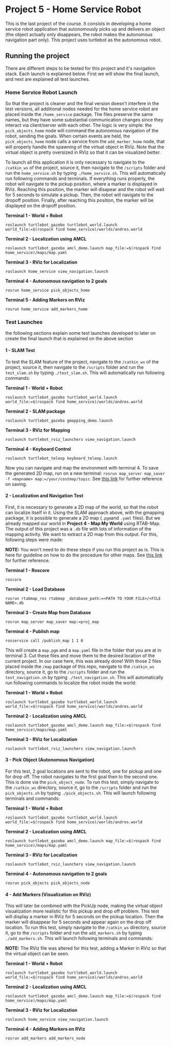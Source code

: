 # Project 5 - Home Service Robot

This is the last project of the course. It consists in developing a home service robot application that autonomously picks up and delivers an object (the object actually only disappears, the robot makes the autonomous navigation part only). This project uses turtlebot as the autonomous robot.


## Running the project

There are different steps to be tested for this project and it's navigation stack. Each launch is explained below. First we will show the final launch, and next are explained all test launches.

### Home Service Robot Launch

So that the project is cleaner and the final version doesn't interfere in the test versions, all additional nodes needed for the home service robot are placed inside the `/home_service` package. The files preserve the same names, but they have some substantial communication changes since they interact via client/server with each other. The logic is very simple: the `pick_objects_home` node will command the autonomous navigation of the robot, sending the goals. When certain events are held, the `pick_objects_home` node calls a service from the `add_marker_home` node, that will properly handle the spawning of the virtual object in RViz. Note that the virtual object is pretty oversized in RViz so that it can be visualized better.

To launch all this application it is only necessary to navigate to the `/catkin_ws` of the project, source it, then navigate to the `/scripts` folder and run the `home_service.sh` by typing `./home_service.sh`. This will automatically run following commands and terminals. If everything runs properly, the robot will navigate to the pickup position, where a marker is displayed in RViz. Reaching this position, the marker will disapear and the robot will wait for 5 seconds to simulate a pickup. Then, the robot will navigate to the dropoff position. Finally, after reaching this position, the marker will be displayed on the dropoff position.

**Terminal 1 - World + Robot**
```
roslaunch turtlebot_gazebo turtlebot_world.launch world_file:=$(rospack find home_service)/worlds/andres.world
```

**Terminal 2 - Localization using AMCL**
```
roslaunch turtlebot_gazebo amcl_demo.launch map_file:=$(rospack find home_service)/maps/map.yaml
```

**Terminal 3 - RViz for Localization**
```
roslaunch home_service view_navigation.launch
```

**Terminal 4 - Autonomous navigation to 2 goals**
```
rosrun home_service pick_objects_home
```

**Terminal 5 - Adding Markers on RViz**
```
rosrun home_service add_markers_home
```


### Test Launches

the following sections explain some test launches developed to later on create the final launch that is explained on the above section

#### 1 - SLAM Test

To test the SLAM feature of the project, navigate to the `/catkin_ws` of the project, source it, then navigate to the `/scripts` folder and run the `test_slam.sh` by typing `./test_slam.sh`. This will automatically run following commands:

**Terminal 1 - World + Robot**
```
roslaunch turtlebot_gazebo turtlebot_world.launch world_file:=$(rospack find home_service)/worlds/andres.world
```

**Terminal 2 - SLAM package**
```
roslaunch turtlebot_gazebo gmapping_demo.launch
```

**Terminal 3 - RViz for Mapping**
```
roslaunch turtlebot_rviz_launchers view_navigation.launch
```

**Terminal 4 - Keyboard Control**
```
roslaunch turtlebot_teleop keyboard_teleop.launch
```

Now you can navigate and map the environment with terminal 4. To save the generated 2D map, run on a new terminal: `rosrun map_server map_saver -f <mapname> map:=/your/costmap/topic`. See [this link](http://wiki.ros.org/map_server#map_saver) for further reference on saving.


#### 2 - Localization and Navigation Test

First, it is necessary to generate a 2D map of the world, so that the robot can localize itself in it. Using the SLAM approach above, with the gmapping package, it is possible to generate a 2D map (`.pgm`and `.yaml` files). But we already mapped our world in **Project 4 - Map My World** using RTAB-Map. The output of this project was a `.db` file with lots of information of the mapping activity. We want to extract a 2D map from this output. For this, following steps were made:

**NOTE:** You won't need to do these steps if you run this project as is. This is here for guideline on how to do the procedure for other maps. See [this link](https://answers.ros.org/question/217097/export-2d-map-from-rviz-andor-rtab-map/) for further reference.

**Terminal 1 - Roscore**
```
roscore
```

**Terminal 2 - Load Database**
```
rosrun rtabmap_ros rtabmap _database_path:=<PATH TO YOUR FILE>/<FILE NAME>.db
```

**Terminal 3 - Create Map from Database**
```
rosrun map_server map_saver map:=proj_map
```

**Terminal 4 - Publish map**
```
rosservice call /publish_map 1 1 0
```

This will create a `map.pgm` and a `map.yaml` file in the folder that you are at in terminal 3. Cut these files and move them to the desired location of the current project. In our case here, this was already done! With those 2 files placed inside the `/map` package of this repo, navigate to the `/catkin_ws` directory, source it, go to the `/scripts` folder and run the `test_navigation.sh` by typing `./test_navigation.sh`. This will automatically run following commands to localize the robot inside the world:

**Terminal 1 - World + Robot**
```
roslaunch turtlebot_gazebo turtlebot_world.launch world_file:=$(rospack find home_service)/worlds/andres.world
```

**Terminal 2 - Localization using AMCL**
```
roslaunch turtlebot_gazebo amcl_demo.launch map_file:=$(rospack find home_service)/maps/map.yaml
```

**Terminal 3 - RViz for Localization**
```
roslaunch turtlebot_rviz_launchers view_navigation.launch
```

#### 3 - Pick Object (Autonomous Navigation)

For this test, 2 goal locations are sent to the robot, one for pickup and one for drop off. The robot navigates to the first goal then to the second one. This is done via the `pick_object_node`. To run this test, simply navigate to the `/catkin_ws` directory, source it, go to the `/scripts` folder and run the `pick_objects.sh` by typing `./pick_objects.sh`. This will launch following terminals and commands:

**Terminal 1 - World + Robot**
```
roslaunch turtlebot_gazebo turtlebot_world.launch world_file:=$(rospack find home_service)/worlds/andres.world
```

**Terminal 2 - Localization using AMCL**
```
roslaunch turtlebot_gazebo amcl_demo.launch map_file:=$(rospack find home_service)/maps/map.yaml
```

**Terminal 3 - RViz for Localization**
```
roslaunch turtlebot_rviz_launchers view_navigation.launch
```

**Terminal 4 - Autonomous navigation to 2 goals**
```
rosrun pick_objects pick_objects_node
```

#### 4 - Add Markers (Visualization on RViz)

This will later be combined with the PickUp node, making the virtual object visualization more realistic for this pickup and drop off problem. This test will display a marker in RViz for 5 seconds on the pickup location. Then the marker will disappear for 5 seconds and appear again on the drop off location. To run this test, simply navigate to the `/catkin_ws` directory, source it, go to the `/scripts` folder and run the `add_markers.sh` by typing `./add_markers.sh`. This will launch following terminals and commands:

**NOTE:** The RViz file was altered for this test, adding a Marker in RViz so that the virtual object can be seen.

**Terminal 1 - World + Robot**
```
roslaunch turtlebot_gazebo turtlebot_world.launch world_file:=$(rospack find home_service)/worlds/andres.world
```

**Terminal 2 - Localization using AMCL**
```
roslaunch turtlebot_gazebo amcl_demo.launch map_file:=$(rospack find home_service)/maps/map.yaml
```

**Terminal 3 - RViz for Localization**
```
roslaunch home_service view_navigation.launch
```

**Terminal 4 - Adding Markers on RViz**
```
rosrun add_markers add_markers_node
```